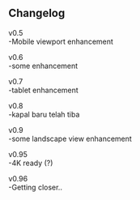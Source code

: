 ## Changelog

v0.5  
-Mobile viewport enhancement

v0.6  
-some enhancement

v0.7  
-tablet enhancement

v0.8  
-kapal baru telah tiba

v0.9  
-some landscape view enhancement

v0.95  
-4K ready (?)

v0.96  
-Getting closer..